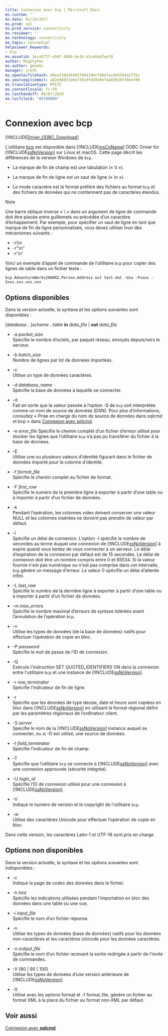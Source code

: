 ```yaml
---
title: Connexion avec bcp | Microsoft Docs
ms.custom: ''
ms.date: 01/19/2017
ms.prod: sql
ms.prod_service: connectivity
ms.reviewer: ''
ms.technology: connectivity
ms.topic: conceptual
helpviewer_keywords:
- bcp
ms.assetid: 3eca5717-e50f-40db-be16-a1cebbdfee70
author: MightyPen
ms.author: genemi
manager: jroth
ms.openlocfilehash: d4eaf16d364927b8439bcf98e7ac6655d4a2f7bc
ms.sourcegitcommit: ad2e98972a0e739c0fd2038ef4a030265f0ee788
ms.translationtype: MTE75
ms.contentlocale: fr-FR
ms.lasthandoff: 06/07/2019
ms.locfileid: "66789869"
---
```

# <a name="connecting-with-bcp"></a>Connexion avec bcp
[!INCLUDE[Driver_ODBC_Download](../../../includes/driver_odbc_download.md)]

L’utilitaire [bcp](https://go.microsoft.com/fwlink/?LinkID=190626) est disponible dans [!INCLUDE[msCoName](../../../includes/msconame_md.md)] ODBC Driver for [!INCLUDE[ssNoVersion](../../../includes/ssnoversion-md.md)] sur Linux et macOS. Cette page décrit les différences de la version Windows de `bcp`.
  
- La marque de fin de champ est une tabulation (« \t  »).  
  
- La marque de fin de ligne est un saut de ligne (« \n »).  
  
- Le mode caractère est le format préféré des fichiers au format `bcp` et des fichiers de données qui ne contiennent pas de caractères étendus.  
  
> [!NOTE]  
> Une barre oblique inverse « \\ » dans un argument de ligne de commande doit être placée entre guillemets ou précédée d’un caractère d’échappement. Par exemple, pour spécifier un saut de ligne en tant que marque de fin de ligne personnalisée, vous devez utiliser l»un des mécanismes suivants :  
>   
> -   -r\\\n  
> -   -r"\n"  
> -   -r'\n'  
  
Voici un exemple d’appel de commande de l’utilitaire `bcp` pour copier des lignes de table dans un fichier texte :  
  
```  
bcp AdventureWorks2008R2.Person.Address out test.dat -Usa -Pxxxx -Sxxx.xxx.xxx.xxx  
```  
  
## <a name="available-options"></a>Options disponibles
Dans la version actuelle, la syntaxe et les options suivantes sont disponibles :  

[_database_ **.** ]_schema_ **.** _table_ **in** _data\_file_ | **out** _data\_file_

- -a *packet_size*  
Spécifie le nombre d’octets, par paquet réseau, envoyés depuis/vers le serveur.  
  
- -b *batch_size*  
Nombre de lignes par lot de données importées.  
  
- -c  
Utilise un type de données caractères.  
  
- -d *database_name*  
Spécifie la base de données à laquelle se connecter.  
  
- -d  
Fait en sorte que la valeur passée à l’option -S de `bcp` soit interprétée comme un nom de source de données (DSN). Pour plus d’informations, consultez « Prise en charge du nom de source de données dans sqlcmd et bcp » dans [Connexion avec sqlcmd](../../../connect/odbc/linux-mac/connecting-with-sqlcmd.md).  
  
- -e *error_file* Spécifie le chemin complet d’un fichier d’erreur utilisé pour stocker les lignes que l’utilitaire `bcp` n’a pas pu transférer du fichier à la base de données.  
  
- -E  
Utilise une ou plusieurs valeurs d’identité figurant dans le fichier de données importé pour la colonne d’identité.  
  
- -f *format_file*  
Spécifie le chemin complet au fichier de format.  
  
- -F *first_row*  
Spécifie le numéro de la première ligne à exporter à partir d’une table ou à importer à partir d’un fichier de données.  
  
- -k  
Pendant l’opération, les colonnes vides doivent conserver une valeur NULL et les colonnes insérées ne doivent pas prendre de valeur par défaut.  
  
- -l  
Spécifie un délai de connexion. L’option -l spécifie le nombre de secondes au terme duquel une connexion de [!INCLUDE[ssNoVersion](../../../includes/ssnoversion-md.md)] à  expire quand vous tentez de vous connecter à un serveur. Le délai d’expiration de la connexion par défaut est de 15 secondes. Le délai de connexion doit être un nombre compris entre 0 et 65534. Si la valeur fournie n'est pas numérique ou n'est pas comprise dans cet intervalle, `bcp` génère un message d'erreur. La valeur 0 spécifie un délai d’attente infini.
  
- -L *last_row*  
Spécifie le numéro de la dernière ligne à exporter à partir d’une table ou à importer à partir d’un fichier de données.  
  
- -m *max_errors*  
Spécifie le nombre maximal d’erreurs de syntaxe tolérées avant l’annulation de l’opération `bcp`.  
  
- -n  
Utilise les types de données (de la base de données) natifs pour effectuer l’opération de copie en bloc.  
  
- -P *password*  
Spécifie le mot de passe de l’ID de connexion.  
  
- -Q  
Exécute l'instruction SET QUOTED_IDENTIFIERS ON dans la connexion entre l'utilitaire `bcp` et une instance de [!INCLUDE[ssNoVersion](../../../includes/ssnoversion-md.md)].  
  
- -r *row_terminator*  
Spécifie l’indicateur de fin de ligne.  
  
- -r  
Spécifie que les données de type devise, date et heure sont copiées en bloc dans [!INCLUDE[ssNoVersion](../../../includes/ssnoversion-md.md)] en utilisant le format régional défini par les paramètres régionaux de l’ordinateur client.  
  
- -S *server*  
Spécifie le nom de la [!INCLUDE[ssNoVersion](../../../includes/ssnoversion-md.md)] instance auquel se connecter, ou si -D est utilisé, une source de données.  
  
- -t *field_terminator*  
Spécifie l’indicateur de fin de champ.  
  
- -T  
Spécifie que l’utilitaire `bcp` se connecte à [!INCLUDE[ssNoVersion](../../../includes/ssnoversion-md.md)] avec une connexion approuvée (sécurité intégrée).  
  
- -U *login_id*  
Spécifie l’ID de connexion utilisé pour une connexion à [!INCLUDE[ssNoVersion](../../../includes/ssnoversion-md.md)].  
  
- -V  
Indique le numéro de version et le copyright de l'utilitaire `bcp`.  
  
- -w  
Utilise des caractères Unicode pour effectuer l’opération de copie en bloc.  
  
Dans cette version, les caractères Latin-1 et UTF-16 sont pris en charge.  
  
## <a name="unavailable-options"></a>Options non disponibles
Dans la version actuelle, la syntaxe et les options suivantes sont indisponibles :  

- -c  
Indique la page de codes des données dans le fichier.  
  
- -h *hint*  
Spécifie les indications utilisées pendant l’importation en bloc des données dans une table ou une vue.  
  
- -i *input_file*  
Spécifie le nom d’un fichier réponse.  
  
- -n  
Utilise les types de données (base de données) natifs pour les données non-caractères et les caractères Unicode pour les données caractères.  
  
- -o *output_file*  
Spécifie le nom d’un fichier recevant la sortie redirigée à partir de l’invite de commandes.  
  
- -V (80 | 90 | 100)  
Utilise les types de données d’une version antérieure de [!INCLUDE[ssNoVersion](../../../includes/ssnoversion-md.md)].  
  
- -X  
Utilisé avec les options format et -f formal_file, génère un fichier au format XML à la place du fichier au format non-XML par défaut.  
  
## <a name="see-also"></a>Voir aussi

[Connexion avec **sqlcmd**](../../../connect/odbc/linux-mac/connecting-with-sqlcmd.md)  
